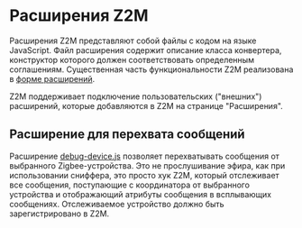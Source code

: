 # Расширения Z2M #

Расширения Z2M представляют собой файлы с кодом на языке JavaScript. Файл расширения содержит описание класса конвертера, конструктор которого должен соответствовать определенным соглашениям. Существенная часть функциональности Z2M реализована в [форме расширений](https://github.com/Koenkk/zigbee2mqtt/tree/master/lib/extension).

Z2M поддерживает подключение пользовательских ("внешних") расширений, которые добавляются в Z2M на странице "Расширения".

## Расширение для перехвата сообщений ##

Расширение [debug-device.js](debug-device.js) позволяет перехватывать сообщения от выбранного Zigbee-устройства. Это не прослушивание эфира, как при использовании сниффера, это просто хук Z2M, который отслеживает все сообщения, поступающие с координатора от выбранного устройства и отображающий атрибуты сообщения в всплывающих сообщениях. Отслеживаемое устройство должно быть зарегистрировано в Z2M.
